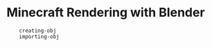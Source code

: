 <!---
title: Minecraft Rendering with Blender
path: /buildtheearth/rendering
version: 1.0.0
authors:
    - @VapoR
--->
Minecraft Rendering with Blender
==================================================
```.. toctree::
    creating-obj
    importing-obj
```